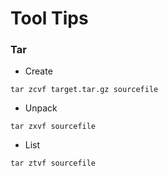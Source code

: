 Tool Tips
============

### Tar

* Create
```
tar zcvf target.tar.gz sourcefile
```
* Unpack
```
tar zxvf sourcefile
```
* List
```
tar ztvf sourcefile
```